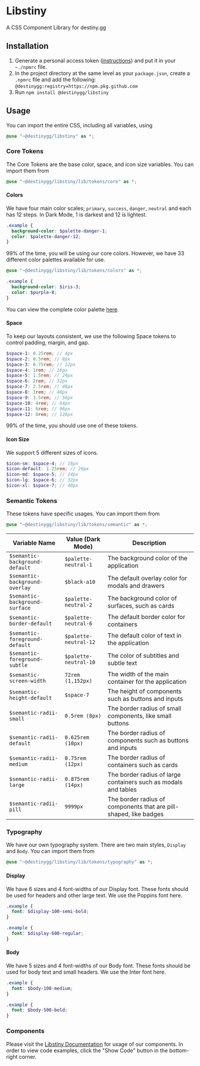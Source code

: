 # Libstiny
A CSS Component Library for destiny.gg

## Installation

1. Generate a personal access token ([instructions](https://docs.github.com/en/packages/working-with-a-github-packages-registry/working-with-the-npm-registry#installing-a-package)) and put it in your `~./npmrc` file.
2. In the project directory at the same level as your `package.json`, create a `.npmrc` file and add the following: `@destinygg:registry=https://npm.pkg.github.com`
3. Run `npm install @destinygg/libstiny`

## Usage
You can import the entire CSS, including all variables, using
```scss
@use "~@destinygg/libstiny" as *;
```

### Core Tokens
The Core Tokens are the base color, space, and icon size variables. You can import them from

```scss
@use "~@destinygg/libstiny/lib/tokens/core" as *;
```

#### Colors
We have four main color scales; `primary`, `success`, `danger`, `neutral` and each has 12 steps. In Dark Mode, 1 is darkest and 12 is lightest.

```scss
.example {
  background-color: $palette-danger-1;
  color: $palette-danger-12;
}
```

99% of the time, you will be using our core colors. However, we have 33 different color palettes available for use.

```scss
@use "~@destinygg/libstiny/lib/tokens/colors" as *;

.example {
  background-color: $iris-3;
  color: $purple-8;
}
```

You can view the complete color palette [here](https://www.radix-ui.com/colors/docs/palette-composition/scales).

#### Space
To keep our layouts consistent, we use the following Space tokens to control padding, margin, and gap.
```scss
$space-1: 0.25rem; // 4px
$space-2: 0.5rem; // 8px
$space-3: 0.75rem; // 12px
$space-4: 1rem; // 16px
$space-5: 1.5rem; // 24px
$space-6: 2rem; // 32px
$space-7: 2.5rem; // 40px
$space-8: 3rem; // 48px
$space-9: 3.5rem; // 56px
$space-10: 4rem; // 64px
$space-11: 6rem; // 96px
$space-12: 8rem; // 128px
```

99% of the time, you should use one of these tokens.

#### Icon Size
We support 5 different sizes of icons.

```scss
$icon-sm: $space-4; // 16px
$icon-default: 1.25rem; // 20px
$icon-md: $space-5; // 24px
$icon-lg: $space-6; // 32px
$icon-xl: $space-7; // 40px
```

### Semantic Tokens
These tokens have specific usages. You can import them from

```scss
@use "~@destinygg/libstiny/lib/tokens/semantic" as *;
```

| Variable Name                  | Value (Dark Mode)     | Description                                                       |
|--------------------------------|-----------------------|-------------------------------------------------------------------|
| `$semantic-background-default` | `$palette-neutral-1`  | The background color of the application                           |
| `$semantic-background-overlay` | `$black-a10`          | The default overlay color for modals and drawers                  |
| `$semantic-background-surface` | `$palette-neutral-2`  | The background color of surfaces, such as cards                   |
| `$semantic-border-default`     | `$palette-neutral-6`  | The default border color for containers                           |
| `$semantic-foreground-default` | `$palette-neutral-12` | The default color of text in the application                      |
| `$semantic-foreground-subtle`  | `$palette-neutral-10` | The color of subtitles and subtle text                            |
| `$semantic-screen-width`       | `72rem (1,152px)`     | The width of the main container for the application               |
| `$semantic-height-default`     | `$space-7`            | The height of components such as buttons and inputs               |
| `$semantic-radii-small`        | `0.5rem (8px)`        | The border radius of small components, like small buttons         |
| `$semantic-radii-default`      | `0.625rem (10px)`     | The border radius of components such as buttons and inputs        |
| `$semantic-radii-medium`       | `0.75rem (12px)`      | The border radius of containers such as cards                     |
| `$semantic-radii-large`        | `0.875rem (14px)`     | The border radius of large containers such as modals and tables   |
| `$semantic-radii-pill`         | `9999px`              | The border radius of components that are pill-shaped, like badges |

### Typography
We have our own typography system. There are two main styles, `Display` and `Body`. You can import them from

```scss
@use "~@destinygg/libstiny/lib/tokens/typography" as *;
```

#### Display
We have 6 sizes and 4 font-widths of our Display font. These fonts should be used for headers and other large text. We use the Poppins font here.

```scss
.example {
  font: $display-100-semi-bold;
}

.example {
  font: $display-600-regular;
}
```

#### Body
We have 5 sizes and 4 font-widths of our Body font. These fonts should be used for body text and small headers. We use the Inter font here.

```scss
.example {
  font: $body-100-medium;
}

.example {
  font: $body-500-bold;
}
```

### Components
Please visit the [Libstiny Documentation](https://libstiny.pages.dev/?path=/docs/alert--docs) for usage of our components.
In order to view code examples, click the "Show Code" button in the bottom-right corner.
